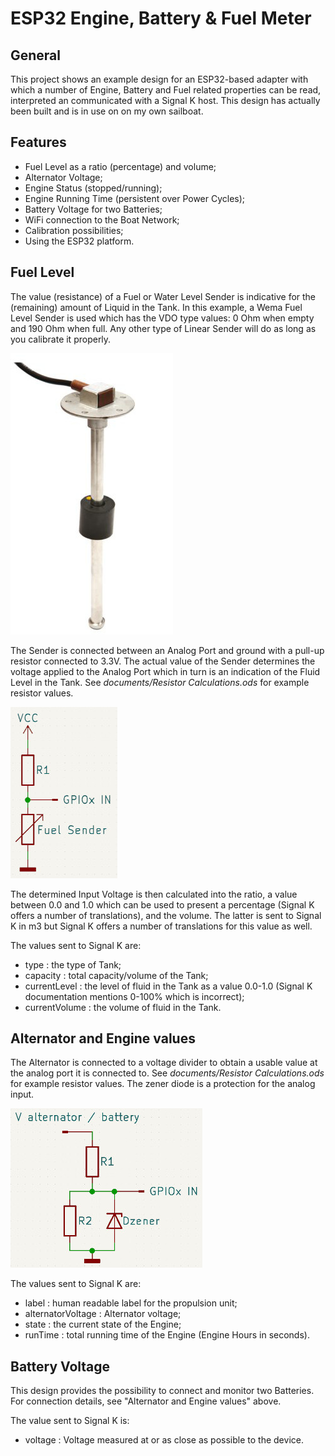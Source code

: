 # ESP32 Engine, Battery & Fuel Meter

## General
This project shows an example design for an ESP32-based adapter with which a number of Engine, Battery and Fuel related properties can be read, interpreted an communicated with a Signal K host. This design has actually been built and is in use on on my own sailboat.

## Features
- Fuel Level as a ratio (percentage) and volume;
- Alternator Voltage;
- Engine Status (stopped/running);
- Engine Running Time (persistent over Power Cycles);
- Battery Voltage for two Batteries;
- WiFi connection to the Boat Network;
- Calibration possibilities;
- Using the ESP32 platform.

## Fuel Level
The value (resistance) of a Fuel or Water Level Sender is indicative for the (remaining) amount of Liquid in the Tank. In this example, a Wema Fuel Level Sender is used which has the VDO type values: 0 Ohm when empty and 190 Ohm when full. Any other type of Linear Sender will do as long as you calibrate it properly.

![Sender](images/wema_s5_sender.jpg "Wema Fuel and Water Sender")

The Sender is connected between an Analog Port and ground with a pull-up resistor connected to 3.3V. The actual value of the Sender determines the voltage applied to the Analog Port which in turn is an indication of the Fluid Level in the Tank. See _documents/Resistor Calculations.ods_ for example resistor values.

![Connection](images/fuel_sender_connection.jpg "Fuel Sender connection")

The determined Input Voltage is then calculated into the ratio, a value between 0.0 and 1.0 which can be used to present a percentage (Signal K offers a number of translations), and the volume. The latter is sent to Signal K in m3 but Signal K offers a number of translations for this value as well.

The values sent to Signal K are:
- type : the type of Tank;
- capacity : total capacity/volume of the Tank;
- currentLevel : the level of fluid in the Tank as a value 0.0-1.0 (Signal K documentation mentions 0-100% which is incorrect);
- currentVolume : the volume of fluid in the Tank.

## Alternator and Engine values
The Alternator is connected to a voltage divider to obtain a usable value at the analog port it is connected to. See _documents/Resistor Calculations.ods_ for example resistor values. The zener diode is a protection for the analog input.

![Connection](images/alternator_battery_connection.jpg "Alternator and Battery connection")

The values sent to Signal K are:
- label : human readable label for the propulsion unit;
- alternatorVoltage : Alternator voltage;
- state : the current state of the Engine;
- runTime : total running time of the Engine (Engine Hours in seconds).

## Battery Voltage
This design provides the possibility to connect and monitor two Batteries.
For connection details, see "Alternator and Engine values" above.

The value sent to Signal K is:
- voltage : Voltage measured at or as close as possible to the device.
